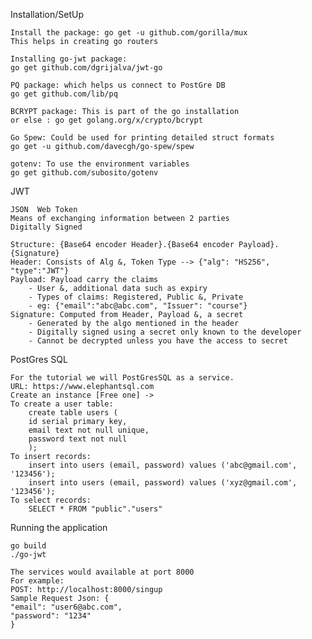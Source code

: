 Installation/SetUp

    Install the package: go get -u github.com/gorilla/mux
    This helps in creating go routers

    Installing go-jwt package:
    go get github.com/dgrijalva/jwt-go

    PQ package: which helps us connect to PostGre DB
    go get github.com/lib/pq

    BCRYPT package: This is part of the go installation
    or else : go get golang.org/x/crypto/bcrypt

    Go Spew: Could be used for printing detailed struct formats
    go get -u github.com/davecgh/go-spew/spew

    gotenv: To use the environment variables
    go get github.com/subosito/gotenv


JWT

    JSON  Web Token
    Means of exchanging information between 2 parties
    Digitally Signed

    Structure: {Base64 encoder Header}.{Base64 encoder Payload}.{Signature}
    Header: Consists of Alg &, Token Type --> {"alg": "HS256", "type":"JWT"}
    Payload: Payload carry the claims
        - User &, additional data such as expiry
        - Types of claims: Registered, Public &, Private
        - eg: {"email":"abc@abc.com", "Issuer": "course"}
    Signature: Computed from Header, Payload &, a secret 
        - Generated by the algo mentioned in the header
        - Digitally signed using a secret only known to the developer
        - Cannot be decrypted unless you have the access to secret

PostGres SQL

    For the tutorial we will PostGresSQL as a service.
    URL: https://www.elephantsql.com
    Create an instance [Free one] ->
    To create a user table:
        create table users (
        id serial primary key,
        email text not null unique,
        password text not null
        );
    To insert records:
        insert into users (email, password) values ('abc@gmail.com', '123456');
        insert into users (email, password) values ('xyz@gmail.com', '123456');
    To select records:
        SELECT * FROM "public"."users"
 
 Running the application
 
    go build
    ./go-jwt
    
    The services would available at port 8000
    For example: 
    POST: http://localhost:8000/singup
    Sample Request Json: {
	"email": "user6@abc.com",
	"password": "1234"
    }   
